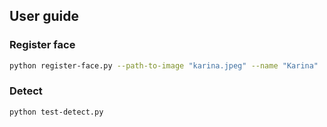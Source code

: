 ## User guide
### Register face
```bash
python register-face.py --path-to-image "karina.jpeg" --name "Karina"
```

### Detect
```bash
python test-detect.py
```